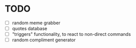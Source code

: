 TODO
====
- [ ] random meme grabber
- [ ] quotes database
- [ ] "triggers" functionality, to react to non-direct commands
- [ ] random compliment generator
